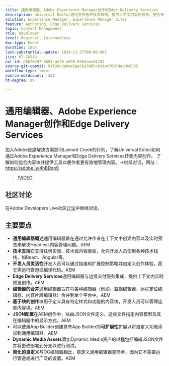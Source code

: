 ```yaml
---
title: 通用编辑器、Adobe Experience Manager创作和Edge Delivery Services
description: Universal Editor通过支持各种技术栈栈、提供上下文内实时预览、整合多个编辑器并允许通过JSON配置和App Builder扩展轻松自定义，简化了Headless内容管理。
solution: Experience Manager, Experience Manager Sites
feature: Authoring, Edge Delivery Services
topic: Content Management
role: Developer
level: Beginner, Intermediate
doc-type: Event
duration: 1054
last-substantial-update: 2024-11-27T00:00:00Z
jira: KT-16540
exl-id: d8670e07-8681-4ef0-a038-8304aee84101
source-git-commit: 91f20c3e9ee5ae5b259d5cb3da476974acdc6585
workflow-type: tm+mt
source-wordcount: '335'
ht-degree: 0%

---
```


# 通用编辑器、Adobe Experience Manager创作和Edge Delivery Services

加入Adobe首席解决方案顾问Lamont Crook的行列，了解Universal Editor如何通过Adobe Experience Manager和Edge Delivery Services转变内容创作。 了解如何组合内容块并提供工具以便作者更有效地管理内容。→继续对话，网址： https://adobe.ly/4hBDxp9

>[!VIDEO](https://video.tv.adobe.com/v/3439423/?learn=on&enablevpops)

## 社区讨论

在Adobe Developers Live社区[讨论](https://adobe.ly/4hBDxp9)中继续对话。

## 主要要点

* **通用编辑器概述**&#x200B;通用编辑器旨在通过允许作者在上下文中创建内容以及实时预览来解决Headless内容管理问题。&#x200B;AEM
* **技术支持**&#x200B;它支持任何实施、技术或内容类型，允许开发人员使用各种技术栈栈，如React、Angular等&#x200B;。
* **开发人员灵活性**&#x200B;开发人员可以通过挂接和扩展控制策略并自定义创作体验，而无需运行管道或编译代码。&#x200B;AEM
* **Edge Delivery Services**&#x200B;通用编辑器与边缘交付服务集成，提供上下文内实时预览创作。&#x200B;AEM
* **编辑器的合并**&#x200B;通用编辑器旨在将各种编辑器（例如，监视编辑器、远程定位编辑器、内容片段编辑器）合并到单个平台中。&#x200B;AEM
* **基于块的创作**&#x200B;块用于定义具有特定样式和功能的内容块，开发人员可以管理这些内容块。&#x200B;AEM
* **JSON配置**&#x200B;在AEM创作中，块由JSON文件定义，这些文件指定内容模型及其在编辑器中的显示方式。&#x200B;AEM
* 可以使用App Builder创建具有App Builder的&#x200B;**可扩展性**&#x200B;扩展以将自定义功能添加到通用编辑器。&#x200B;AEM
* **Dynamic Media Assets**&#x200B;添加Dynamic Media资产的过程包括编辑JSON文件并将更改部署到分支以进行测试。
* **简化的自定义**&#x200B;与OG编辑器相比，自定义通用编辑器更简单，因为它不需要运行管道或进行广泛的设置。&#x200B;AEM
